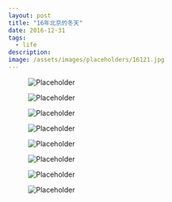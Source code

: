 ```yaml
---
layout: post
title: "16年北京的冬天"
date: 2016-12-31
tags:
  - life
description: 
image: /assets/images/placeholders/16121.jpg
---
```

<figure>
  <img src="http://ow2dmnlmn.bkt.clouddn.com/beijing161216122.jpg" alt="Placeholder"/>
</figure>
<figure>
  <img src="http://ow2dmnlmn.bkt.clouddn.com/beijing161216123.jpg" alt="Placeholder"/>
</figure>
<figure>
  <img src="http://ow2dmnlmn.bkt.clouddn.com/beijing161216124.jpg" alt="Placeholder"/>
</figure>
<figure>
  <img src="http://ow2dmnlmn.bkt.clouddn.com/beijing161216125.jpg" alt="Placeholder"/>
</figure>
<figure>
  <img src="http://ow2dmnlmn.bkt.clouddn.com/beijing161216126.jpg" alt="Placeholder"/>
</figure>
<figure>
  <img src="http://ow2dmnlmn.bkt.clouddn.com/beijing161216127.jpg" alt="Placeholder"/>
</figure>
<figure>
  <img src="http://ow2dmnlmn.bkt.clouddn.com/beijing161216128.jpg" alt="Placeholder"/>
</figure>
<figure>
  <img src="http://ow2dmnlmn.bkt.clouddn.com/beijing161216129.jpg" alt="Placeholder"/>
</figure>
